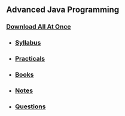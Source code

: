 ## Advanced Java Programming

### [Download All At Once](https://samriddhicollegeedunp-my.sharepoint.com/:f:/g/personal/wilsonshrestha_samriddhicollege_edu_np/EjDDpO1W9ixJlAIAJKZcUs0BFzt7VoK9-1JPhY2TRLp_5Q)

- ### [Syllabus](https://samriddhicollegeedunp-my.sharepoint.com/:f:/g/personal/wilsonshrestha_samriddhicollege_edu_np/EkU5SMlxw8NNmrK48rV4yAABrqwjqhOKlUCAzYN3PZW9Zw?e=Yws4UI)

- ### [Practicals](https://samriddhicollegeedunp-my.sharepoint.com/:f:/g/personal/wilsonshrestha_samriddhicollege_edu_np/EnpanpyxkO1HnzsD0Avy1GMB9XcZNIL517Pnhkor879U7A?e=RAhqoS)

- ### [Books](https://samriddhicollegeedunp-my.sharepoint.com/:f:/g/personal/wilsonshrestha_samriddhicollege_edu_np/EqNj3zX_tsBFsBQ0bKsLKbsBwRHzALuzoJm7gFPtKz_Heg?e=xRuYpk)
 
- ### [Notes](https://samriddhicollegeedunp-my.sharepoint.com/:f:/g/personal/wilsonshrestha_samriddhicollege_edu_np/EpaGoia0j6JNgaZUTGu-K40Bv8D84EGCib7gqBugD-heTQ?e=OGoaI5)

- ### [Questions](https://samriddhicollegeedunp-my.sharepoint.com/:f:/g/personal/wilsonshrestha_samriddhicollege_edu_np/Eg7cXPgm3WxLtBBhPg9rANoBkqbwEjLEMcs8SPxS2eXSJg?e=mzZOvr)
